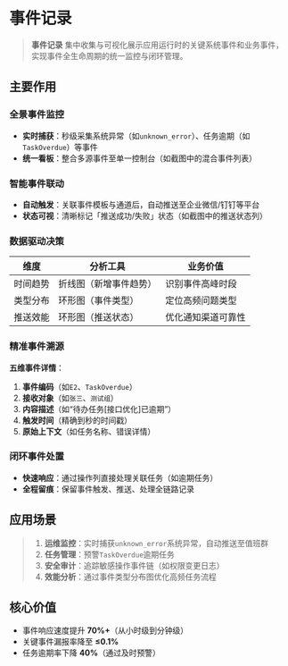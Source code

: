 # 事件记录

> **事件记录** 集中收集与可视化展示应用运行时的关键系统事件和业务事件，实现事件全生命周期的统一监控与闭环管理。

## 主要作用

### 全景事件监控

- **实时捕获**：秒级采集系统异常（如`unknown_error`）、任务逾期（如`TaskOverdue`）等事件
- **统一看板**：整合多源事件至单一控制台（如截图中的混合事件列表）

### 智能事件联动
- **自动触发**：关联事件模板与通道后，自动推送至企业微信/钉钉等平台
- **状态可视**：清晰标记「推送成功/失败」状态（如截图中的推送状态列）

### 数据驱动决策

| 维度         | 分析工具              | 业务价值                  |  
|--------------|-----------------------|--------------------------|  
| 时间趋势     | 折线图（新增事件趋势） | 识别事件高峰时段          |  
| 类型分布     | 环形图（事件类型）     | 定位高频问题类型          |  
| 推送效能     | 环形图（推送状态）     | 优化通知渠道可靠性        |

### 精准事件溯源
**五维事件详情**：
1. **事件编码**（如`E2`、`TaskOverdue`）
2. **接收对象**（如`张三`、`测试组`）
3. **内容描述**（如“待办任务[接口优化]已逾期”）
4. **触发时间**（精确到秒的时间戳）
5. **原始上下文**（如任务名称、错误详情）

### 闭环事件处置

- **快速响应**：通过操作列直接处理关联任务（如逾期任务）
- **全程留痕**：保留事件触发、推送、处理全链路记录

## 应用场景
> 1. **运维监控**：实时捕获`unknown_error`系统异常，自动推送至值班群
> 2. **任务管理**：预警`TaskOverdue`逾期任务
> 3. **安全审计**：追踪敏感操作事件链（如权限变更日志）
> 4. **效能分析**：通过事件类型分布图优化高频任务流程

## 核心价值
- 事件响应速度提升 **70%+**（从小时级到分钟级）
- 关键事件漏报率降至 **≤0.1%**
- 任务逾期率下降 **40%**（通过及时预警）